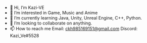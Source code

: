 - 👋 Hi, I’m Kazi-VE
- 👀 I’m interested in Game, Music and Anime
- 🌱 I’m currently learning Java, Unity, Unreal Engine, C++, Python.
- 💞️ I’m looking to collaborate on anything.
- 📫 How to reach me 
     Email: ckh985169151@gmail.com
     Discord: Kazi_Ve#5528

<!---
ViceEye/ViceEye is a ✨ special ✨ repository because its `README.md` (this file) appears on your GitHub profile.
You can click the Preview link to take a look at your changes.
--->
